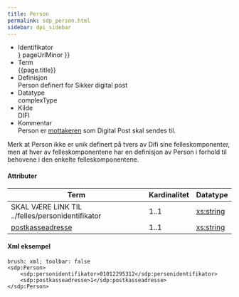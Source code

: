 ```yaml
---
title: Person 
permalink: sdp_person.html
sidebar: dpi_sidebar
---
```


  - Identifikator  
    <span style="{ pageUrlMinor ;">[}]({{)</span> pageUrlMinor }}
  - Term  
    {{page.title}}
  - Definisjon  
    Person definert for Sikker digital post
  - Datatype  
    complexType
  - Kilde  
    DIFI
  - Kommentar  
    Person er [mottakeren](Mottaker.md) som Digital Post skal sendes til.

Merk at Person ikke er unik definert på tvers av Difi sine
felleskomponenter, men at hver av felleskomponentene har en definisjon
av Person i forhold til behovene i den enkelte felleskomponentene.

#### Attributer

| Term                                               | Kardinalitet | Datatype                                              |
| --- | --- | --- |
| SKAL VÆRE LINK TIL ../felles/personidentifikator | 1..1         | [xs:string](http://www.w3.org/TR/xmlschema-2/#string) |
| [postkasseadresse](postkasseadresse.md)       | 1..1         | [xs:string](http://www.w3.org/TR/xmlschema-2/#string) |

#### Xml eksempel

``` 
brush: xml; toolbar: false
<sdp:Person>
    <sdp:personidentifikator>01012295312</sdp:personidentifikator>
    <sdp:postkasseadresse>1</sdp:postkasseadresse>
</sdp:Person>

```
